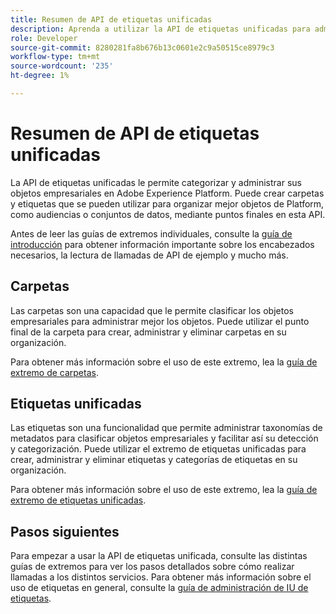 ```yaml
---
title: Resumen de API de etiquetas unificadas
description: Aprenda a utilizar la API de etiquetas unificadas para administrar las etiquetas y carpetas unificadas en Adobe Experience Platform.
role: Developer
source-git-commit: 8280281fa8b676b13c0601e2c9a50515ce8979c3
workflow-type: tm+mt
source-wordcount: '235'
ht-degree: 1%

---
```



# Resumen de API de etiquetas unificadas

La API de etiquetas unificadas le permite categorizar y administrar sus objetos empresariales en Adobe Experience Platform. Puede crear carpetas y etiquetas que se pueden utilizar para organizar mejor objetos de Platform, como audiencias o conjuntos de datos, mediante puntos finales en esta API.

Antes de leer las guías de extremos individuales, consulte la [guía de introducción](./getting-started.md) para obtener información importante sobre los encabezados necesarios, la lectura de llamadas de API de ejemplo y mucho más.

## Carpetas

Las carpetas son una capacidad que le permite clasificar los objetos empresariales para administrar mejor los objetos. Puede utilizar el punto final de la carpeta para crear, administrar y eliminar carpetas en su organización.

Para obtener más información sobre el uso de este extremo, lea la [guía de extremo de carpetas](./folders.md).

## Etiquetas unificadas

Las etiquetas son una funcionalidad que permite administrar taxonomías de metadatos para clasificar objetos empresariales y facilitar así su detección y categorización. Puede utilizar el extremo de etiquetas unificadas para crear, administrar y eliminar etiquetas y categorías de etiquetas en su organización.

Para obtener más información sobre el uso de este extremo, lea la [guía de extremo de etiquetas unificadas](./tags.md).

## Pasos siguientes

Para empezar a usar la API de etiquetas unificada, consulte las distintas guías de extremos para ver los pasos detallados sobre cómo realizar llamadas a los distintos servicios. Para obtener más información sobre el uso de etiquetas en general, consulte la [guía de administración de IU de etiquetas](../ui/managing-tags.md).
